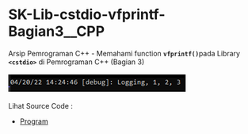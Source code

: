 # SK-Lib-cstdio-vfprintf-Bagian3__CPP
Arsip Pemrograman C++ - Memahami function <code><b>vfprintf()</b></code>pada Library <code><b>&lt;cstdio></b></code> di Pemrograman C++ (Bagian 3)<br><br>
<img src="https://github.com/RizkyKhapidsyah/SK-Lib-cstdio-vfprintf-Bagian3__CPP/blob/master/SK-Lib-cstdio-vfprintf-Bagian3__CPP/result/001.PNG"><br><br>
Lihat Source Code : <br>
- <a href="https://github.com/RizkyKhapidsyah/SK-Lib-cstdio-vfprintf-Bagian3__CPP/blob/master/SK-Lib-cstdio-vfprintf-Bagian3__CPP/Source.cpp">Program</a>
